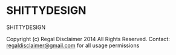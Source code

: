 SHITTYDESIGN
============

SHITTYDESIGN

Copyright (c) Regal Disclaimer 2014 All Rights Reserved.
Contact: regaldisclaimer@gmail.com for all usage permissions